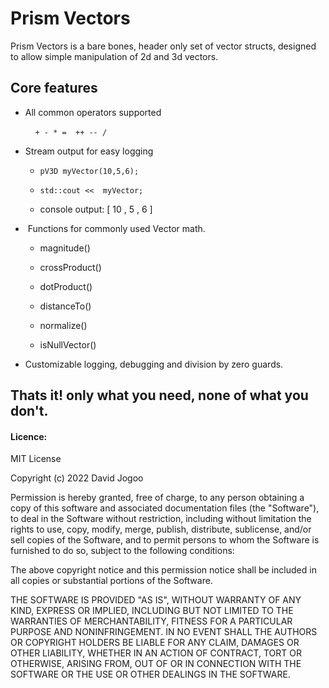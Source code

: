 # Prism Vectors

Prism Vectors is a bare bones, header only set of vector structs, designed to allow simple manipulation of 2d and 3d vectors. 

## Core features

- All common operators supported  
  
      `+ - * =  ++ -- /`

- Stream output for easy logging 
  
  - `pV3D myVector(10,5,6);`
  
  - `std::cout <<  myVector; `
  
  - console output: [ 10 , 5 , 6 ] 

-  Functions for commonly used Vector math.
  
  - magnitude()
  
  - crossProduct()
  
  - dotProduct()
  
  - distanceTo()
  
  - normalize()
  
  - isNullVector()

- Customizable logging, debugging and division by zero guards.

## Thats it! only what you need, none of what you don't.

#### Licence:

MIT License

Copyright (c) 2022 David Jogoo

Permission is hereby granted, free of charge, to any person obtaining a copy
of this software and associated documentation files (the "Software"), to deal
in the Software without restriction, including without limitation the rights
to use, copy, modify, merge, publish, distribute, sublicense, and/or sell
copies of the Software, and to permit persons to whom the Software is
furnished to do so, subject to the following conditions:

The above copyright notice and this permission notice shall be included in all
copies or substantial portions of the Software.

THE SOFTWARE IS PROVIDED "AS IS", WITHOUT WARRANTY OF ANY KIND, EXPRESS OR
IMPLIED, INCLUDING BUT NOT LIMITED TO THE WARRANTIES OF MERCHANTABILITY,
FITNESS FOR A PARTICULAR PURPOSE AND NONINFRINGEMENT. IN NO EVENT SHALL THE
AUTHORS OR COPYRIGHT HOLDERS BE LIABLE FOR ANY CLAIM, DAMAGES OR OTHER
LIABILITY, WHETHER IN AN ACTION OF CONTRACT, TORT OR OTHERWISE, ARISING FROM,
OUT OF OR IN CONNECTION WITH THE SOFTWARE OR THE USE OR OTHER DEALINGS IN THE
SOFTWARE.
